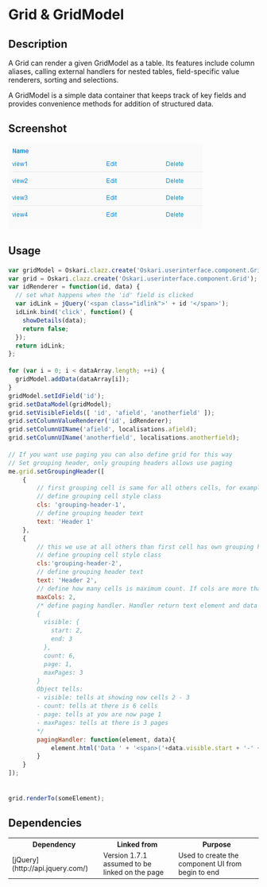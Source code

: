 # Grid & GridModel

## Description

A Grid can render a given GridModel as a table. Its features include column aliases, calling external handlers for nested tables, field-specific value renderers,
sorting and selections.

A GridModel is a simple data container that keeps track of key fields and provides convenience methods for addition of structured data.

## Screenshot

![screenshot](grid.png)

## Usage

```javascript
var gridModel = Oskari.clazz.create('Oskari.userinterface.component.GridModel');
var grid = Oskari.clazz.create('Oskari.userinterface.component.Grid');
var idRenderer = function(id, data) {
  // set what happens when the 'id' field is clicked
  var idLink = jQuery('<span class="idlink">' + id '</span>');
  idLink.bind('click', function() {
    showDetails(data);
    return false;
  });
  return idLink;
};

for (var i = 0; i < dataArray.length; ++i) {
  gridModel.addData(dataArray[i]);
}
gridModel.setIdField('id');
grid.setDataModel(gridModel);
grid.setVisibleFields([ 'id', 'afield', 'anotherfield' ]);
grid.setColumnValueRenderer('id', idRenderer);
grid.setColumnUIName('afield', localisations.afield);
grid.setColumnUIName('anotherfield', localisations.anotherfield);

// If you want use paging you can also define grid for this way
// Set grouping header, only grouping headers allows use paging
me.grid.setGroupingHeader([
    {
        // first grouping cell is same for all others cells, for example same title
        // define grouping cell style class
        cls: 'grouping-header-1',
        // define grouping header text
        text: 'Header 1'
    },
    {
        // this we use at all others than first cell has own grouping header
        // define grouping cell style class
        cls:'grouping-header-2',
        // define grouping header text
        text: 'Header 2',
        // define how many cells is maximum count. If cols are more than this then shows paging arrows
        maxCols: 2,
        /* define paging handler. Handler return text element and data obtains information on paging. data object is following:
        {
          visible: {
            start: 2,
            end: 3
          },
          count: 6,
          page: 1,
          maxPages: 3
        }
        Object tells:
        - visible: tells at showing now cells 2 - 3
        - count: tells at there is 6 cells
        - page: tells at you are now page 1
        - maxPages: tells at there is 3 pages
        */
        pagingHandler: function(element, data){
            element.html('Data ' + '<span>('+data.visible.start + '-' + data.visible.end +'/' + data.count+')</span>');
        }
    }
]);


grid.renderTo(someElement);


```

## Dependencies

<table class="table">
  <tr>
    <th>Dependency</th><th>Linked from</th><th>Purpose</th>
  </tr>
  <tr>
    <td> [jQuery](http://api.jquery.com/) </td>
    <td> Version 1.7.1 assumed to be linked on the page</td>
    <td> Used to create the component UI from begin to end</td>
  </tr>
</table>
